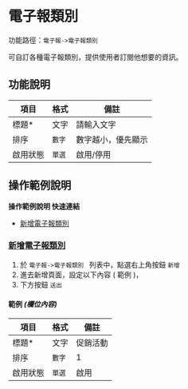 # 電子報類別 


功能路徑：`電子報->電子報類別 `

可自訂各種電子報類別，提供使用者訂閱他想要的資訊。


  
##  功能說明

| 項目  | 格式 | 備註 |
|---|---|---|
|標題*|文字|請輸入文字|
|排序|`數字`|數字越小，優先顯示|
|啟用狀態|`單選`|啟用/停用|

##  操作範例說明

**操作範例說明 快速連結**

* [新增電子報類別](/guide/epaper-category#新增電子報類別)

### [新增電子報類別](/guide/epaper-category#新增電子報類別)

1. 於 `電子報->電子報類別 ` 列表中，點選右上角按鈕 `新增` 
2. 進去新增頁面，設定以下內容 ( 範例 )，
3. 下方按鈕 `送出`

#### 範例 _(欄位內容)_



| 項目  | 格式 | 備註 |
|---|---|---|
|標題*|文字|促銷活動|
|排序|`數字`|1|
|啟用狀態|`單選`|啟用|